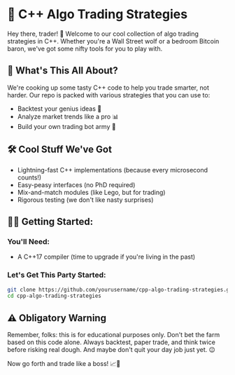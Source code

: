 # 🚀 C++ Algo Trading Strategies

Hey there, trader! 👋 Welcome to our cool collection of algo trading strategies in C++. Whether you're a Wall Street wolf or a bedroom Bitcoin baron, we've got some nifty tools for you to play with.

## 🎯 What's This All About?

We're cooking up some tasty C++ code to help you trade smarter, not harder. Our repo is packed with various strategies that you can use to:

- Backtest your genius ideas 🧠
- Analyze market trends like a pro 📊
- Build your own trading bot army 🤖

## 🛠️ Cool Stuff We've Got

- Lightning-fast C++ implementations (because every microsecond counts!)
- Easy-peasy interfaces (no PhD required)
- Mix-and-match modules (like Lego, but for trading)
- Rigorous testing (we don't like nasty surprises)

## 🏃‍♂️ Getting Started:

### You'll Need:

- A C++17 compiler (time to upgrade if you're living in the past)


### Let's Get This Party Started:

```bash
git clone https://github.com/yourusername/cpp-algo-trading-strategies.git
cd cpp-algo-trading-strategies

```
## ⚠️ Obligatory Warning

Remember, folks: this is for educational purposes only. Don't bet the farm based on this code alone. Always backtest, paper trade, and think twice before risking real dough. And maybe don't quit your day job just yet. 😉

Now go forth and trade like a boss! 📈🎉
